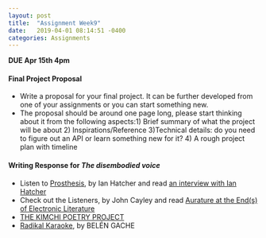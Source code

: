```yaml
---
layout: post
title:  "Assignment Week9"
date:   2019-04-01 08:14:51 -0400
categories: Assignments
---
```

**DUE Apr 15th 4pm**
#### Final Project Proposal
* Write a proposal for your final project. It can be further developed from one of your assignments or you can start something new.
* The proposal should be around one page long, please start thinking about it from the following aspects:1) Brief summary of what the project will be about 2) Inspirations/Reference 3)Technical details: do you need to figure out an API or learn something new for it? 4) A rough project plan with timeline

#### Writing Response for *The disembodied voice*
*  Listen to [Prosthesis](https://soundcloud.com/ihatch), by Ian Hatcher and read [an interview with Ian Hatcher](http://www.raintaxi.com/multiplicity-an-interview-with-ian-hatcher/)
* Check out the Listeners, by John Cayley and read [Aurature at the End(s) of Electronic Literature](http://electronicbookreview.com/essay/aurature-at-the-ends-of-electronic-literature/)
*  [THE KIMCHI POETRY PROJECT](http://kimchipoetrymachine.weebly.com/)
*  [Radikal Karaoke](http://collection.eliterature.org/3/work.html?work=radikal-karaoke), by BELÉN GACHE
